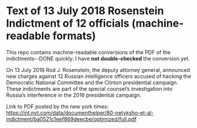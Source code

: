 # Text of 13 July 2018 Rosenstein Indictment of 12 officials (machine-readable formats)
This repo contains machine-readable conversions of the PDF of the indictments--DONE quickly. I have **not double-checked** the conversion yet.

On 13 July 2018 Rod J. Rosenstein, the deputy attorney general, announced new charges against 12 Russian intelligence officers
accused of hacking the Democratic National Committee and the Clinton presidential campaign. These indictments are part of the special counsel’s investigation into Russia’s interference in the 2016 presidential campaign.

Link to PDF posted by the new york times: https://int.nyt.com/data/documenthelper/80-netyksho-et-al-indictment/ba0521c1eef869deecbe/optimized/full.pdf
